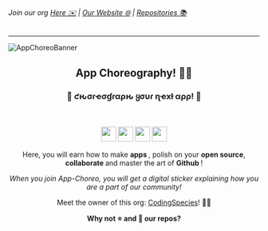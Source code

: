 ###### Join our org [Here ✉️](https://github.com/App-Choreography/Get-An-Invite/issues/new?assignees=CodingSpecies&labels=Organisation+Invite%21+%F0%9F%93%A8&template=please-can-i-join-this-organisation------.md&title=Please+Can+I+Join+This+Organisation%3F+%F0%9F%A5%BA%F0%9F%99%8F") | [Our Website 🌐](https://app-choreography.github.io/) | [Repositories 📚](https://github.com/orgs/App-Choreography/repositories)

-------------------------------

![AppChoreoBanner](https://user-images.githubusercontent.com/70807500/139558435-bfa3ab99-a1a5-4358-8133-3b183820de4b.png)

<div align= center>
<h2> App Choreography! 🎉🎊 </h2>
<h3>💭 ƈԋσɾҽσɠɾαρԋ ყσυɾ ɳҽxƚ αρρ! 💭</h3>
<br/>
<br/>
<img src="https://forthebadge.com/images/badges/open-source.svg" height=30 /> <img src="https://forthebadge.com/images/badges/built-by-developers.svg" height=30/> <img src="https://forthebadge.com/images/badges/built-with-love.svg" height=30/> <img src="https://forthebadge.com/images/badges/check-it-out.svg" height=30 />

Here, you will earn how to make <b>apps </b>, polish on your <b>open source</b>, <b> collaborate </b> and master the art of <b> Github </b> !

<i> When you join App-Choreo, you will get a digital sticker explaining how you are a part of our community! </i>

Meet the owner of this org: [CodingSpecies](https://github.com/CodingSpecies)! 🙋‍♀️

<b> Why not ⭐ and 🍴 our repos? </b>

</div>
